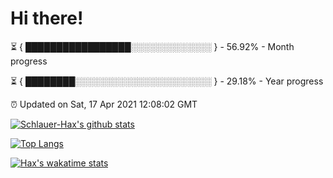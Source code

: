 # Hi there!

⏳ { █████████████████░░░░░░░░░░░░░ } - 56.92% - Month progress

⏳ { ████████░░░░░░░░░░░░░░░░░░░░░░ } - 29.18% - Year progress

⏰ Updated on Sat, 17 Apr 2021 12:08:02 GMT


[![Schlauer-Hax's github stats](https://github-readme-stats.vercel.app/api?username=Schlauer-Hax&show_icons=true&theme=dark&count_private=true)](https://github.com/Schlauer-Hax)


[![Top Langs](https://github-readme-stats.vercel.app/api/top-langs/?username=Schlauer-Hax&layout=compact&theme=dark)](https://github.com/Schlauer-Hax?tab=repositories)


[![Hax's wakatime stats](https://github-readme-stats.vercel.app/api/wakatime?username=Hax&theme=dark)](https://wakatime.com/@Hax)

